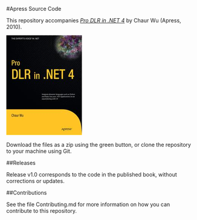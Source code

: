 #Apress Source Code

This repository accompanies [*Pro DLR in .NET 4*](http://www.apress.com/9781430230663) by Chaur Wu (Apress, 2010).

![Cover image](9781430230663.jpg)

Download the files as a zip using the green button, or clone the repository to your machine using Git.

##Releases

Release v1.0 corresponds to the code in the published book, without corrections or updates.

##Contributions

See the file Contributing.md for more information on how you can contribute to this repository.
